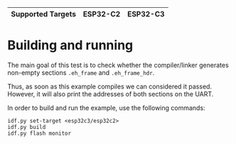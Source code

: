 | Supported Targets | ESP32-C2 | ESP32-C3 |
| ----------------- | -------- | -------- |

# Building and running

The main goal of this test is to check whether the compiler/linker generates non-empty sections `.eh_frame` and `.eh_frame_hdr`.

Thus, as soon as this example compiles we can considered it passed. However, it will also print the addresses of both sections on the UART.

In order to build and run the example, use the following commands:

```
idf.py set-target <esp32c3/esp32c2>
idf.py build
idf.py flash monitor
```
